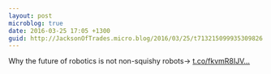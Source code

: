 ```yaml
---
layout: post
microblog: true
date: 2016-03-25 17:05 +1300
guid: http://JacksonOfTrades.micro.blog/2016/03/25/t713215099935309826.html
---
```

Why the future of robotics is not non-squishy robots→ [t.co/fkvmR8IJV...](https://t.co/fkvmR8IJVj)
